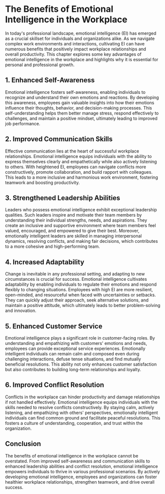 # The Benefits of Emotional Intelligence in the Workplace

In today's professional landscape, emotional intelligence (EI) has emerged as a crucial skillset for individuals and organizations alike. As we navigate complex work environments and interactions, cultivating EI can have numerous benefits that positively impact workplace relationships and overall productivity. This chapter explores some key advantages of emotional intelligence in the workplace and highlights why it is essential for personal and professional growth.

## 1\. Enhanced Self-Awareness

Emotional intelligence fosters self-awareness, enabling individuals to recognize and understand their own emotions and reactions. By developing this awareness, employees gain valuable insights into how their emotions influence their thoughts, behavior, and decision-making processes. This self-understanding helps them better manage stress, respond effectively to challenges, and maintain a positive mindset, ultimately leading to improved job performance.

## 2\. Improved Communication Skills

Effective communication lies at the heart of successful workplace relationships. Emotional intelligence equips individuals with the ability to express themselves clearly and empathetically while also actively listening to others. With heightened EI, employees can navigate conflicts more constructively, promote collaboration, and build rapport with colleagues. This leads to a more inclusive and harmonious work environment, fostering teamwork and boosting productivity.

## 3\. Strengthened Leadership Abilities

Leaders who possess emotional intelligence exhibit exceptional leadership qualities. Such leaders inspire and motivate their team members by understanding their individual strengths, needs, and aspirations. They create an inclusive and supportive environment where team members feel valued, encouraged, and empowered to give their best. Moreover, emotionally intelligent leaders are skilled in managing interpersonal dynamics, resolving conflicts, and making fair decisions, which contributes to a more cohesive and high-performing team.

## 4\. Increased Adaptability

Change is inevitable in any professional setting, and adapting to new circumstances is crucial for success. Emotional intelligence cultivates adaptability by enabling individuals to regulate their emotions and respond flexibly to changing situations. Employees with high EI are more resilient, open-minded, and resourceful when faced with uncertainties or setbacks. They can quickly adjust their approach, seek alternative solutions, and maintain a positive attitude, which ultimately leads to better problem-solving and innovation.

## 5\. Enhanced Customer Service

Emotional intelligence plays a significant role in customer-facing roles. By understanding and empathizing with customers' emotions and needs, employees can provide exceptional service experiences. Emotionally intelligent individuals can remain calm and composed even during challenging interactions, defuse tense situations, and find mutually beneficial resolutions. This ability not only enhances customer satisfaction but also contributes to building long-term relationships and loyalty.

## 6\. Improved Conflict Resolution

Conflicts in the workplace can hinder productivity and damage relationships if not handled effectively. Emotional intelligence equips individuals with the skills needed to resolve conflicts constructively. By staying calm, actively listening, and empathizing with others' perspectives, emotionally intelligent individuals can find common ground and facilitate peaceful resolutions. This fosters a culture of understanding, cooperation, and trust within the organization.

## Conclusion

The benefits of emotional intelligence in the workplace cannot be overstated. From improved self-awareness and communication skills to enhanced leadership abilities and conflict resolution, emotional intelligence empowers individuals to thrive in various professional scenarios. By actively developing emotional intelligence, employees and organizations can foster healthier workplace relationships, strengthen teamwork, and drive overall success.
